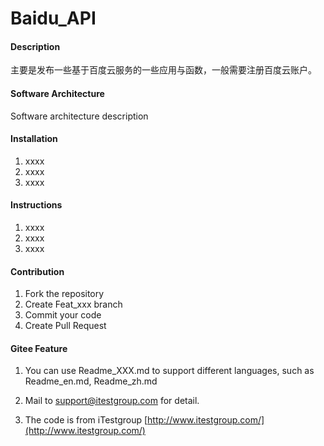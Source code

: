 ﻿# Baidu_API

#### Description
主要是发布一些基于百度云服务的一些应用与函数，一般需要注册百度云账户。

#### Software Architecture
Software architecture description

#### Installation

1.  xxxx
2.  xxxx
3.  xxxx

#### Instructions

1.  xxxx
2.  xxxx
3.  xxxx

#### Contribution

1.  Fork the repository
2.  Create Feat_xxx branch
3.  Commit your code
4.  Create Pull Request


#### Gitee Feature

1.  You can use Readme\_XXX.md to support different languages, such as Readme\_en.md, Readme\_zh.md
2. Mail to support@itestgroup.com for detail.

3.  The code is from iTestgroup  [http://www.itestgroup.com/](http://www.itestgroup.com/)

